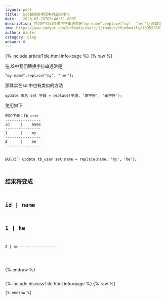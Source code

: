 ```yaml
---
layout: post
title:  Sql替换表字段中的部分字符
date:   2020-07-28T03:40:51.000Z
description: 在JS中我们替换字符串通常是"my name".replace("my", "her");那其实在sql中也有类似的方法update 表名 set 字...
img: https://www.samyoc.com/uploads/users/1/images/thumbnails/1595907671312.png
author: Winter
category: blog
answer: 0
---
```

<div class="article-root">
  <div class="article">
    {% include articleTitle.html info=page %}
    {% raw %}
    <div class="article-content"><p>在JS中我们替换字符串通常是</p><pre><code class="language-javascript">"my name".replace("my", "her");</code></pre><p>那其实在sql中也有类似的方法</p><pre><code class="language-plaintext">update 表名 set 字段 = replace(字段, '原字符', '新字符');</code></pre><p>使用如下</p><pre><code class="language-plaintext">例如下表：tb_user
----------------
id     |    name
----------------
1      |    my  
----------------
2      |    me
----------------

执行以下
update tb_user set name = replace(name, 'my', 'he');

结果将变成
----------------
id     |    name
----------------
1      |    he  
----------------
2      |    me
----------------</code></pre><p>&nbsp;</p></div>
    {% endraw %}
  </div>
  <p style="height: 0;width:0;overflow: hidden;"> 第4262篇《Sql替换表字段中的部分字符》来自Winter(https://github.com/aiyld/aiyld.github.io)的站点</p>
  <div class="discuss-wrapper">
    {% include discussTitle.html info=page %}
    {% raw %}
    
    {% endraw %}
  </div>
<div>
